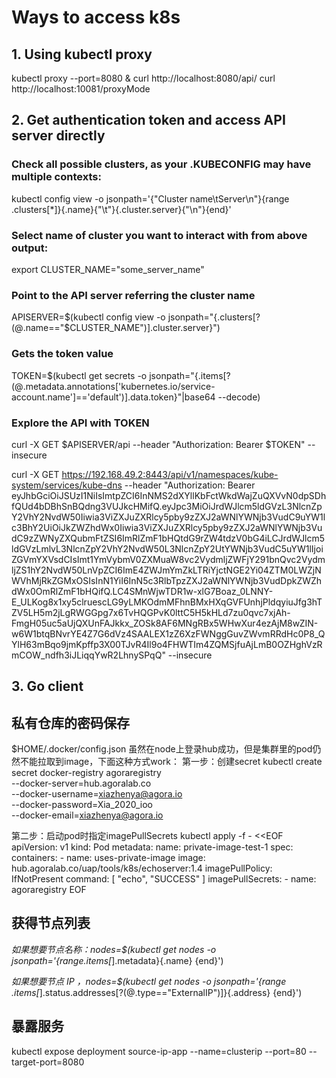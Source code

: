 # Ways to access k8s

## 1. Using kubectl proxy
kubectl proxy --port=8080 &
curl http://localhost:8080/api/
curl http://localhost:10081/proxyMode

## 2. Get authentication token and access API server directly
### Check all possible clusters, as your .KUBECONFIG may have multiple contexts:
kubectl config view -o jsonpath='{"Cluster name\tServer\n"}{range .clusters[*]}{.name}{"\t"}{.cluster.server}{"\n"}{end}'

### Select name of cluster you want to interact with from above output:
export CLUSTER_NAME="some_server_name"

### Point to the API server referring the cluster name
APISERVER=$(kubectl config view -o jsonpath="{.clusters[?(@.name==\"$CLUSTER_NAME\")].cluster.server}")

### Gets the token value
TOKEN=$(kubectl get secrets -o jsonpath="{.items[?(@.metadata.annotations['kubernetes\.io/service-account\.name']=='default')].data.token}"|base64 --decode)

### Explore the API with TOKEN
curl -X GET $APISERVER/api --header "Authorization: Bearer $TOKEN" --insecure

curl -X GET https://192.168.49.2:8443/api/v1/namespaces/kube-system/services/kube-dns --header "Authorization: Bearer eyJhbGciOiJSUzI1NiIsImtpZCI6InNMS2dXYllKbFctWkdWajZuQXVvN0dpSDhfQUd4bDBhSnBQdng3VUJkcHMifQ.eyJpc3MiOiJrdWJlcm5ldGVzL3NlcnZpY2VhY2NvdW50Iiwia3ViZXJuZXRlcy5pby9zZXJ2aWNlYWNjb3VudC9uYW1lc3BhY2UiOiJkZWZhdWx0Iiwia3ViZXJuZXRlcy5pby9zZXJ2aWNlYWNjb3VudC9zZWNyZXQubmFtZSI6ImRlZmF1bHQtdG9rZW4tdzV0bG4iLCJrdWJlcm5ldGVzLmlvL3NlcnZpY2VhY2NvdW50L3NlcnZpY2UtYWNjb3VudC5uYW1lIjoiZGVmYXVsdCIsImt1YmVybmV0ZXMuaW8vc2VydmljZWFjY291bnQvc2VydmljZS1hY2NvdW50LnVpZCI6ImE4ZWJmYmZkLTRiYjctNGE2Yi04ZTM0LWZjNWVhMjRkZGMxOSIsInN1YiI6InN5c3RlbTpzZXJ2aWNlYWNjb3VudDpkZWZhdWx0OmRlZmF1bHQifQ.LC4SMnWjwTDR1w-xlG7Boaz_0LNNY-E_ULKog8x1xy5clruescLG9yLMKOdmMFhnBMxHXqGVFUnhjPldqyiuJfg3hTZV5LH5m2jLgRWGGpg7x6TvHQGPvK0lttC5H5kHLd7zu0qvc7xjAh-FmgH05uc5aUjQXUnFAJkkx_ZOSk8AF6MNgRBx5WHwXur4ezAjM8wZIN-w6W1btqBNvrYE4Z7G6dVz4SAALEX1zZ6XzFWNggGuvZWvmRRdHc0P8_QYlH63mBqo9jmKpffp3X00TJvR4Il9o4FHWTIm4ZQMSjfuAjLmB0OZHghVzRmCOW_ndfh3iJLiqqYwR2LhnySPqQ" --insecure

## 3. Go client

## 私有仓库的密码保存
$HOME/.docker/config.json
虽然在node上登录hub成功，但是集群里的pod仍然不能拉取到image，下面这种方式work：
第一步：创建secret
kubectl create secret docker-registry agoraregistry \
    --docker-server=hub.agoralab.co \
    --docker-username=xiazhenya@agora.io \
    --docker-password=Xia_2020_ioo \
    --docker-email=xiazhenya@agora.io

第二步：启动pod时指定imagePullSecrets
kubectl apply -f - <<EOF
apiVersion: v1
kind: Pod
metadata:
  name: private-image-test-1
spec:
  containers:
    - name: uses-private-image
      image: hub.agoralab.co/uap/tools/k8s/echoserver:1.4
      imagePullPolicy: IfNotPresent
      command: [ "echo", "SUCCESS" ]
  imagePullSecrets:
    - name: agoraregistry
EOF


## 获得节点列表
*如果想要节点名称：nodes=$(kubectl get nodes -o jsonpath='{range.items[*].metadata}{.name} {end}')

*如果想要节点 IP ，nodes=$(kubectl get nodes -o jsonpath='{range .items[*].status.addresses[?(@.type=="ExternalIP")]}{.address} {end}')

## 暴露服务
kubectl expose deployment source-ip-app --name=clusterip --port=80 --target-port=8080